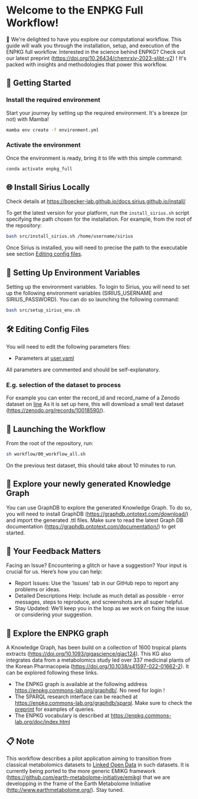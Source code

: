 # Welcome to the ENPKG Full Workflow!

🌟 We're delighted to have you explore our computational workflow. This guide will walk you through the installation, setup, and execution of the ENPKG full workflow.
Interested in the science behind ENPKG? Check out our latest preprint (https://doi.org/10.26434/chemrxiv-2023-sljbt-v2) ! It's packed with insights and methodologies that power this workflow.

## 🌱 Getting Started

### Install the required environment

Start your journey by setting up the required environment. It's a breeze (or not) with Mamba!

```bash
mamba env create -f environment.yml
```

### Activate the environment

Once the environment is ready, bring it to life with this simple command:

```bash
conda activate enpkg_full
```

## 🌐 Install Sirius Locally


Check details at https://boecker-lab.github.io/docs.sirius.github.io/install/

To get the latest version for your platform, run the `install_sirius.sh` script specifying the path chosen for the installation. For example, from the root of the repository:

```bash
bash src/install_sirius.sh /home/username/sirius
```

Once Sirius is installed, you will need to precise the path to the executable see section [Editing config files](#editing-config-files).


## 🔐 Setting Up Environment Variables

Setting up the environment variables. To login to Sirius, you will need to set up the following environment variables (SIRIUS_USERNAME and SIRIUS_PASSWORD). You can do so launching the following command:

```bash
bash src/setup_sirius_env.sh
```


## 🛠 Editing Config Files

You will need to edit the following parameters files:

- Parameters at [user.yaml](https://github.com/enpkg/enpkg_full/blob/c8e649290ee72f000c3385e7669b5da2215abad8/params/user.yml)

All parameters are commented and should be self-explanatory.


### E.g. selection of the dataset to process

For example you can enter the record_id and record_name of a Zenodo dataset on [line](https://github.com/enpkg/enpkg_full/blob/c8e649290ee72f000c3385e7669b5da2215abad8/params/user.yml#L8)
As it is set up here, this will download a small test dataset (https://zenodo.org/records/10018590/).

## 🚀 Launching the Workflow

From the root of the repository, run:

```bash
sh workflow/00_workflow_all.sh
```

On the previous test dataset, this should take about 10 minutes to run.

## 🎉 Explore your newly generated Knowledge Graph

You can use GraphDB to explore the generated Knowledge Graph. To do so, you will need to install GraphDB (https://graphdb.ontotext.com/download/) and import the generated .ttl files.
Make sure to read the latest Graph DB documentation (https://graphdb.ontotext.com/documentation/) to get started.


## 🌟 Your Feedback Matters

Facing an Issue? Encountering a glitch or have a suggestion? Your input is crucial for us. Here’s how you can help:

- Report Issues: Use the 'Issues' tab in our GitHub repo to report any problems or ideas.
- Detailed Descriptions Help: Include as much detail as possible - error messages, steps to reproduce, and screenshots are all super helpful.
- Stay Updated: We’ll keep you in the loop as we work on fixing the issue or considering your suggestion.


## 🔎 Explore the ENPKG graph 

A Knowledge Graph, has been build on a collection of 1600 tropical plants extracts (https://doi.org/10.1093/gigascience/giac124). This KG also integrates data from a metabolomics study led over 337 medicinal plants of the Korean Pharmacopeia (https://doi.org/10.1038/s41597-022-01662-2). It can be explored following these links.

- The ENPKG graph is available at the following address https://enpkg.commons-lab.org/graphdb/. No need for login !
- The SPARQL research interface can be reached at https://enpkg.commons-lab.org/graphdb/sparql. Make sure to check the [preprint](https://doi.org/10.26434/chemrxiv-2023-sljbt-v2) for examples of queries.
- The ENPKG vocabulary is described at https://enpkg.commons-lab.org/doc/index.html


## 📋 Note

This workflow describes a pilot application aiming to transition from classical metabolomics datasets to [Linked Open Data](https://5stardata.info/en/) in such datasets. It is currently being ported to the more generic EMIKG framework (https://github.com/earth-metabolome-initiative/emikg) that we are developping in the frame of the Earth Metabolome Initiative (http://www.earthmetabolome.org/). Stay tuned.

